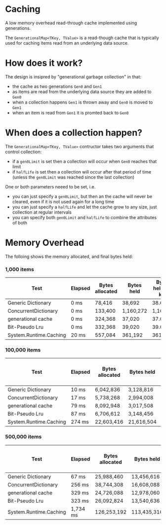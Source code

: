 # Caching
A low memory overhead read-through cache implemented using generations.

The `GenerationalMap<TKey, TValue>` is a read-though cache that is typically used for caching items read from an underlying data source.

# How does it work?

The design is insipred by "generational garbage collection" in that:

* the cache as two generations `Gen0` and `Gen1`
* as items are read from the underlying data source they are added to `Gen0`
* when a collection happens `Gen1` is thrown away and `Gen0` is moved to `Gen1`
* when an item is read from `Gen1` it is promted back to `Gen0`

# When does a collection happen?

The `GenerationalMap<TKey, TValue>` contructor takes two arguments that control collection:

* if a `gen0Limit` is set then a collection will occur when `Gen0` reaches that limit
* if `halfLife` is set then a collection will occur after that period of time (unless the `gen0Limit` was reached since the last collection)

One or both parameters neeed to be set, i.e.

* you can just specify a `gen0Limit`, but then an the cache will never be cleared, even if it is not used again for a long time
* you can just specify a `halfLife` and let the cache grow to any size, just collection at regular intervals
* you can specify both `gen0Limit` and `halfLife` to combine the attributes of both

# Memory Overhead

The folloing shows the memory allocated, and final bytes held:

### 1,000 items

| Test | Elapsed | Bytes allocated | Bytes held | Bytes held per key |
| ---- | ------- | --------------- | ---------- | ------------------ |
| Generic Dictionary | 0 ms | 78,416 | 38,692 | 38.69 |
| ConcurrentDictionary | 0 ms | 133,400 | 1,160,272 | 1,160.27 |
| generational cache |  0 ms | 324,368 | 37,020 | 37.02 |
| Bit-Pseudo Lru |  0 ms | 332,368 | 39,020 | 39.02 |
| System.Runtime.Caching | 20 ms | 557,084 | 361,192 | 361.19 |


### 100,000 items

| Test | Elapsed | Bytes allocated | Bytes held | Bytes held per key |
| ---- | ------- | --------------- | ---------- | ------------------ |
| Generic Dictionary | 10 ms | 6,042,836 | 3,128,816 | 31.29 |
| ConcurrentDictionary | 17 ms | 5,738,268 | 2,994,008 | 29.94 |
| generational cache |  79 ms | 8,092,948 | 3,017,508 | 30.18 |
| Bit-Pseudo Lru |  87 ms | 6,706,612 | 3,148,456 | 31.48 |
| System.Runtime.Caching | 274 ms | 22,603,416 | 21,616,504 | 216.17 |


### 500,000 items

| Test | Elapsed | Bytes allocated | Bytes held | Bytes held per key |
| ---- | ------- | --------------- | ---------- | ------------------ |
| Generic Dictionary | 67 ms | 25,988,460 | 13,456,616 | 26.91 |
| ConcurrentDictionary | 256 ms | 38,744,308 | 16,608,088 | 33.22 |
| generational cache |  329 ms | 24,726,088 | 12,978,060 | 25.96 |
| Bit-Pseudo Lru |  323 ms | 26,092,824 | 13,540,636 | 27.08 |
| System.Runtime.Caching | 1,734 ms | 126,253,192 | 113,435,316 | 226.87 |

